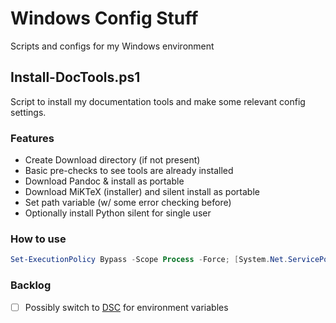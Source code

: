 # Windows Config Stuff

Scripts and configs for my Windows environment

## Install-DocTools.ps1

Script to install my documentation tools and make some relevant config
settings.

### Features

- Create Download directory (if not present)
- Basic pre-checks to see tools are already installed
- Download Pandoc & install as portable
- Download MiKTeX (installer) and silent install as portable
- Set path variable (w/ some error checking before)
- Optionally install Python silent for single user

### How to use

```PowerShell
Set-ExecutionPolicy Bypass -Scope Process -Force; [System.Net.ServicePointManager]::SecurityProtocol = [System.Net.ServicePointManager]::SecurityProtocol -bor 3072; iex ((New-Object System.Net.WebClient).DownloadString('https://raw.githubusercontent.com/gengor-git/windows-config/master/Install-DocTools.ps1'))
```

### Backlog

- [ ] Possibly switch to [DSC](https://docs.microsoft.com/en-us/powershell/module/microsoft.powershell.core/about/about_desiredstateconfiguration?view=powershell-5.1) for environment variables
